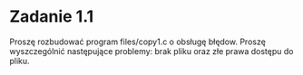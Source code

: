 # Zadanie 1.1 
Proszę rozbudować program files/copy1.c o obsługę błędow. Proszę wyszczególnić następujące problemy: brak pliku oraz złe prawa dostępu do pliku.